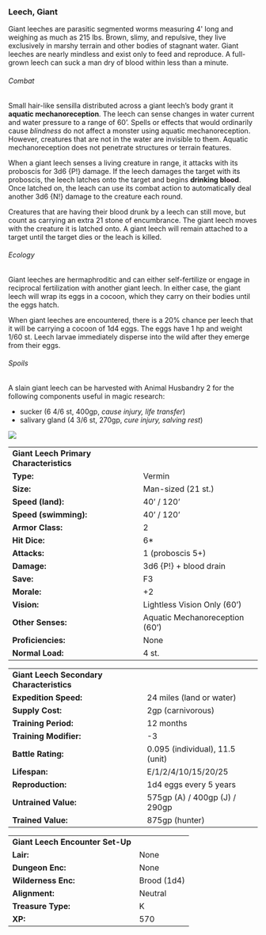 ### Leech, Giant

Giant leeches are parasitic segmented worms measuring 4' long and weighing as much as 215 lbs. Brown, slimy, and repulsive, they live exclusively in marshy terrain and other bodies of stagnant water. Giant leeches are nearly mindless and exist only to feed and reproduce. A full-grown leech can suck a man dry of blood within less than a minute.

###### Combat

Small hair-like sensilla distributed across a giant leech’s body grant it **aquatic mechanoreception**. The leech can sense changes in water current and water pressure to a range of 60’. Spells or effects that would ordinarily cause *blindness* do not affect a monster using aquatic mechanoreception. However, creatures that are not in the water are invisible to them. Aquatic mechanoreception does not penetrate structures or terrain features.

When a giant leech senses a living creature in range, it attacks with its proboscis for 3d6 {P!} damage. If the leech damages the target with its proboscis, the leech latches onto the target and begins **drinking blood**. Once latched on, the leach can use its combat action to automatically deal another 3d6 {N!} damage to the creature each round.

Creatures that are having their blood drunk by a leech can still move, but count as carrying an extra 21 stone of encumbrance. The giant leech moves with the creature it is latched onto. A giant leech will remain attached to a target until the target dies or the leach is killed.

###### Ecology

Giant leeches are hermaphroditic and can either self-fertilize or engage in reciprocal fertilization with another giant leech. In either case, the giant leech will wrap its eggs in a cocoon, which they carry on their bodies until the eggs hatch.

When giant leeches are encountered, there is a 20% chance per leech that it will be carrying a cocoon of 1d4 eggs. The eggs have 1 hp and weight 1/60 st. Leech larvae immediately disperse into the wild after they emerge from their eggs.

###### Spoils

A slain giant leech can be harvested with Animal Husbandry 2 for the following components useful in magic research:

* sucker (6 4/6 st, 400gp, *cause injury, life transfer*)
* salivary gland (4 3/6 st, 270gp, *cure injury, salving rest*)

![](data:image/png;base64...)

|  |  |
| --- | --- |
| **Giant Leech Primary Characteristics** | |
| **Type:** | Vermin |
| **Size:** | Man-sized (21 st.) |
| **Speed (land):** | 40’ / 120’ |
| **Speed (swimming):** | 40’ / 120’ |
| **Armor Class:** | 2 |
| **Hit Dice:** | 6\* |
| **Attacks:** | 1 (proboscis 5+) |
| **Damage:** | 3d6 {P!} + blood drain |
| **Save:** | F3 |
| **Morale:** | +2 |
| **Vision:** | Lightless Vision Only (60’) |
| **Other Senses:** | Aquatic Mechanoreception (60’) |
| **Proficiencies:** | None |
| **Normal Load:** | 4 st. |

|  |  |
| --- | --- |
| **Giant Leech Secondary Characteristics** | |
| **Expedition Speed:** | 24 miles (land or water) |
| **Supply Cost:** | 2gp (carnivorous) |
| **Training Period:** | 12 months |
| **Training Modifier:** | -3 |
| **Battle Rating:** | 0.095 (individual), 11.5 (unit) |
| **Lifespan:** | E/1/2/4/10/15/20/25 |
| **Reproduction:** | 1d4 eggs every 5 years |
| **Untrained Value:** | 575gp (A) / 400gp (J) / 290gp |
| **Trained Value:** | 875gp (hunter) |

|  |  |
| --- | --- |
| **Giant Leech Encounter Set-Up** | |
| **Lair:** | None |
| **Dungeon Enc:** | None |
| **Wilderness Enc:** | Brood (1d4) |
| **Alignment:** | Neutral |
| **Treasure Type:** | K |
| **XP:** | 570 |
